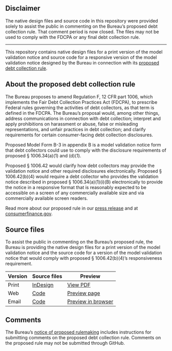 ## Disclaimer

The native design files and source code in this repository were provided solely
to assist the public in commenting on the Bureau’s proposed debt collection rule.
That comment period is now closed. The files may not be used to comply with the
FDCPA or any final debt collection rule.

---

This repository contains native design files for a print version of the model
validation notice and source code for a responsive version of the model
validation notice designed by the Bureau in connection with its
[proposed debt collection rule](https://www.consumerfinance.gov/policy-compliance/rulemaking/rules-under-development/debt-collection-practices-regulation-f/).


## About the proposed debt collection rule

The Bureau proposes to amend Regulation F, 12 CFR part 1006, which implements
the Fair Debt Collection Practices Act (FDCPA), to prescribe Federal rules
governing the activities of debt collectors, as that term is defined in the
FDCPA. The Bureau’s proposal would, among other things, address communications
in connection with debt collection; interpret and apply prohibitions on
harassment or abuse, false or misleading representations, and unfair practices
in debt collection; and clarify requirements for certain consumer-facing debt
collection disclosures.

Proposed Model Form B-3 in appendix B is a model validation notice form that
debt collectors could use to comply with the disclosure requirements of
proposed § 1006.34(a)(1) and (d)(1).

Proposed § 1006.42 would clarify how debt collectors may provide the validation
notice and other required disclosures electronically. Proposed § 1006.42(b)(4)
would require a debt collector who provides the validation notice described in
proposed § 1006.34(a)(1)(i)(B) electronically to provide the notice in a
responsive format that is reasonably expected to be accessible on a screen of
any commercially available size and via commercially available screen readers.

Read more about our proposed rule in our
[press release](https://www.consumerfinance.gov/about-us/newsroom/bureau-proposes-regulations-implement-fair-debt-collection-practices-act)
and at [consumerfinance.gov](https://www.consumerfinance.gov/).


## Source files

To assist the public in commenting on the Bureau’s proposed rule, the Bureau is
providing the native design files for a print version of the model validation
notice and the source code for a version of the model validation notice that
would comply with proposed § 1006.42(b)(4)’s responsiveness requirement.

| Version | Source files | Preview |
|---------|--------------|---------|
| Print   | [InDesign](print/cfpb_model-debt-collection-validation-notice.indd) | [View PDF](print/cfpb_model-debt-collection-validation-notice.pdf)
| Web     | [Code](screen/web/) | [Preview page](https://cfpb.github.io/debt-collection-files/screen/web/) |
| Email   | [Code](screen/email/) | [Preview in browser](https://cfpb.github.io/debt-collection-files/screen/email/) |


## Comments

The Bureau’s
[notice of proposed rulemaking](https://www.consumerfinance.gov/policy-compliance/notice-opportunities-comment/open-notices/debt-collection-practices-regulation-f/)
includes instructions for submitting comments on the proposed debt collection
rule. Comments on the proposed rule may not be submitted through GitHub.
